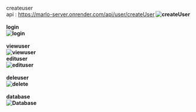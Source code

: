 createuser <br/>
api : https://marlo-server.onrender.com/api/user/createUser<b/>
![createUser](https://user-images.githubusercontent.com/97933338/209044130-422de722-1540-4087-bc05-ba083ccd44bf.png)<br/>
<br/>
login <br/>
![login](https://user-images.githubusercontent.com/97933338/209044143-0c463377-cfd2-499f-a637-bfaa9a61cbbc.png)<br/>
<br/>
viewuser<br/>
![viewuser](https://user-images.githubusercontent.com/97933338/209044147-7b187b92-d1f7-46ce-9586-37a4c7053e23.png)
<br/>
edituser<br/>
![edituser](https://user-images.githubusercontent.com/97933338/209044140-87f7e50f-fbfc-47a9-a6a9-59a12bb445e5.png)<br/>
<br/>
deleuser</br>
![delete](https://user-images.githubusercontent.com/97933338/209044136-88b883ce-eda0-4143-acd3-fdeca8b01da1.png)<br/>
<br/>
database<br/>
![Database](https://user-images.githubusercontent.com/97933338/209044133-8ff3b16c-81e7-4822-b9e3-0fb3bcde58eb.png)<br/>




